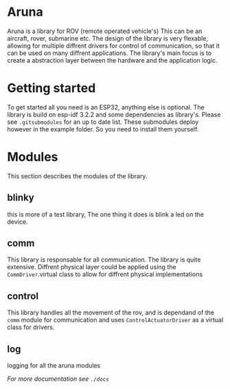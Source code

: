 # Aruna

Aruna is a library for ROV (remote operated vehicle's) This can be an aircraft, rover, submarine etc. 
The design of the library is very flexable, allowing for multiple diffrent drivers for control of communication, so that it can be used on many diffrent applications. The library's main focus is to create a abstraction layer between the hardware and the application logic.

# Getting started

To get started all you need is an ESP32, anything else is optional. The library is build on esp-idf 3.2.2 and some dependencies as library's. Please see `.gitsubmodules` for an up to date list. These submodules deploy however in the example folder. So you need to install them yourself.

# Modules

This section describes the modules of the library.

## blinky

this is more of a test library, The one thing it does is blink a led on the device.

## comm

This library is responsable for all communication. The library is quite extensive. Diffrent physical layer could be applied using the `CommDriver`.virtual class to allow for diffrent physical implementations

## control

This library handles all the movement of the rov, and is dependand of the `comm` module for communication and uses `ControlActuatorDriver` as a virtual class for drivers.

## log

logging for all the aruna modules

*For more documentation see `./docs`*